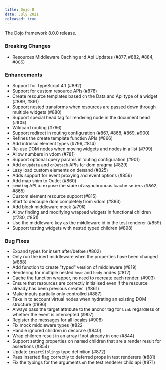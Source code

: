 ```yaml
---
title: Dojo 8
date: July 2021
released: true
---
```


The Dojo framework 8.0.0 release.

### Breaking Changes

* Resources Middleware Caching and Api Updates (#877, #882, #884, #885)

### Enhancements

* Support for TypeScript 4.1 (#892)
* Support for custom resource APIs (#878)
* Create resource templates based on the Data and Api type of a widget (#889, #891)
* Support nested transforms when resources are passed down through multiple widgets (#880)
* Support special head tag for rendering node in the document head (#805)
* Wildcard routing (#766)
* Support redirect in routing configuration (#867, #868, #869, #900)
* Refines the create template function APIs (#866)
* Add intrinsic element types (#796, #814)
* Re-use DOM nodes when moving widgets and nodes in a list (#799)
* Allow numbers in vdom (#781)
* Support optional query params in routing configuration (#901)
* Add `onUpdate` and `onDetach` APIs for dom pragma (#829)
* Lazy load custom elements on demand (#825)
* Adds support for event proxying and event options (#856)
* Add map shim to Outlet (#860)
* `pending` API to expose the state of asynchronous icache setters (#862, #865)
* Custom element resource support (#815)
* Start to decouple dom completely from vdom (#883)
* Add block middleware mock (#798)
* Allow finding and modifying wrapped widgets in functional children (#780, #851)
* Use the middleware key as the middleware id in the test renderer (#859)
* Support testing widgets with nested typed children (#898)

### Bug Fixes

* Expand types for insert after/before (#802)
* Only run the inert middleware when the properties have been changed (#888)
* Add function to create "typed" version of middleware (#819)
* Rendering for multiple nested `head` and `body` nodes (#812)
* Cache the function wrapper, no need to recreate each render. (#903)
* Ensure that resources are correctly initialised even if the resource already has been previous created. (#861)
* Make inputs partially only controlled (#887)
* Take in to account virtual nodes when hydrating an existing DOM structure (#896)
* Always pass the target attribute to the anchor tag for `Link` regardless of whether the event is intercepted (#907)
* Register the messages for all locales (#908)
* Fix mock middleware types (#822)
* Handle ignored children in decorate (#840)
* Wrap children result in an array if not already in one (#844)
* Support setting properties on named children that are a render result for assertions (#854)
* Update `insertSiblings` type definition (#872)
* Pass inserted flag correctly to deferred props in test renderers (#881)
* Fix the typings for the arguments on the test renderer child api (#871)
